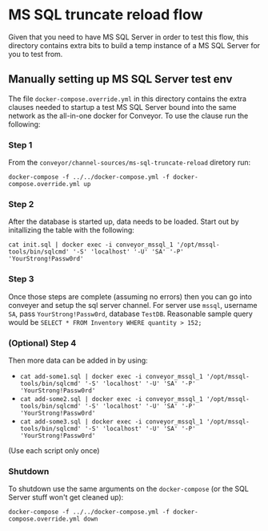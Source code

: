# MS SQL truncate reload flow

Given that you need to have MS SQL Server in order to test this flow, this directory contains extra bits to build a temp instance of a MS SQL Server for you to test from.

## Manually setting up MS SQL Server test env

The file `docker-compose.override.yml` in this directory contains the extra clauses needed to startup a test MS SQL Server bound into the same network as the all-in-one docker for Conveyor.  To use the clause run the following:

### Step 1
From the `conveyor/channel-sources/ms-sql-truncate-reload` diretory run:

```docker-compose -f ../../docker-compose.yml -f docker-compose.override.yml up```

### Step 2
After the database is started up, data needs to be loaded.  Start out by initallizing the table with the following:

```cat init.sql | docker exec -i conveyor_mssql_1 '/opt/mssql-tools/bin/sqlcmd' '-S' 'localhost' '-U' 'SA' '-P' 'YourStrong!Passw0rd'```

### Step 3
Once those steps are complete (assuming no errors) then you can go into conveyer and setup the sql server channel.  For server use `mssql`, username `SA`, pass `YourStrong!Passw0rd`, database `TestDB`.   Reasonable sample query would be `SELECT * FROM Inventory WHERE quantity > 152;`

### (Optional) Step 4
Then more data can be added in by using:

- ```cat add-some1.sql | docker exec -i conveyor_mssql_1 '/opt/mssql-tools/bin/sqlcmd' '-S' 'localhost' '-U' 'SA' '-P' 'YourStrong!Passw0rd'```
- ```cat add-some2.sql | docker exec -i conveyor_mssql_1 '/opt/mssql-tools/bin/sqlcmd' '-S' 'localhost' '-U' 'SA' '-P' 'YourStrong!Passw0rd'```
- ```cat add-some3.sql | docker exec -i conveyor_mssql_1 '/opt/mssql-tools/bin/sqlcmd' '-S' 'localhost' '-U' 'SA' '-P' 'YourStrong!Passw0rd'```

(Use each script only once)

### Shutdown

To shutdown use the same arguments on the `docker-compose` (or the SQL Server stuff won't get cleaned up):

```docker-compose -f ../../docker-compose.yml -f docker-compose.override.yml down```
